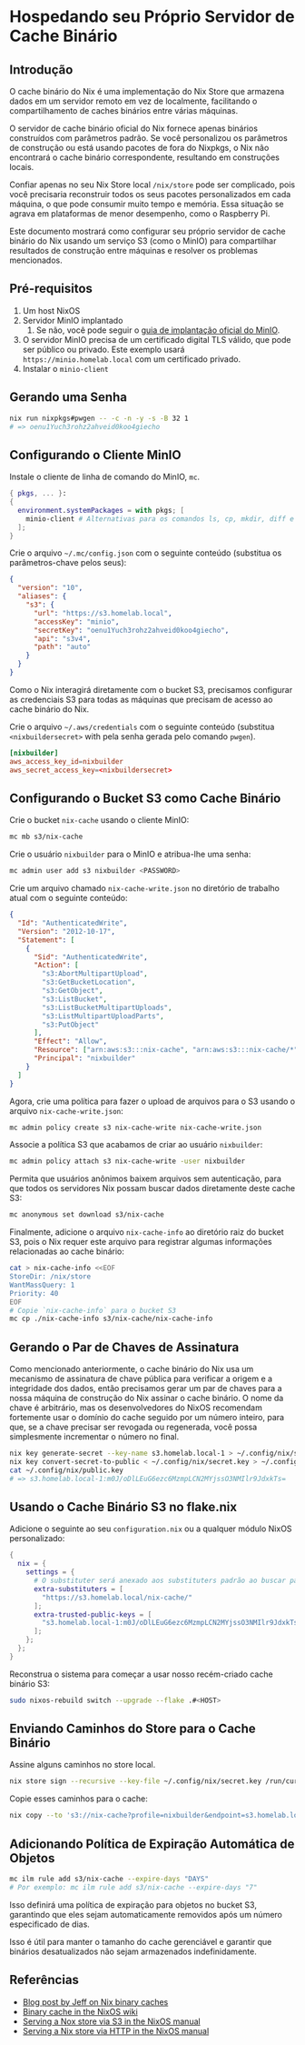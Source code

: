 # Hospedando seu Próprio Servidor de Cache Binário

## Introdução

O cache binário do Nix é uma implementação do Nix Store que armazena dados em um servidor
remoto em vez de localmente, facilitando o compartilhamento de caches binários entre
várias máquinas.

O servidor de cache binário oficial do Nix fornece apenas binários construídos com
parâmetros padrão. Se você personalizou os parâmetros de construção ou está usando pacotes
de fora do Nixpkgs, o Nix não encontrará o cache binário correspondente, resultando em
construções locais.

Confiar apenas no seu Nix Store local `/nix/store` pode ser complicado, pois você
precisaria reconstruir todos os seus pacotes personalizados em cada máquina, o que pode
consumir muito tempo e memória. Essa situação se agrava em plataformas de menor
desempenho, como o Raspberry Pi.

Este documento mostrará como configurar seu próprio servidor de cache binário do Nix
usando um serviço S3 (como o MinIO) para compartilhar resultados de construção entre
máquinas e resolver os problemas mencionados.

## Pré-requisitos

1. Um host NixOS
1. Servidor MinIO implantado
   1. Se não, você pode seguir o
      [guia de implantação oficial do MinIO](https://min.io/docs/minio/linux/operations/installation.html).
1. O servidor MinIO precisa de um certificado digital TLS válido, que pode ser público ou
   privado. Este exemplo usará `https://minio.homelab.local` com um certificado privado.
1. Instalar o `minio-client`

## Gerando uma Senha

```bash
nix run nixpkgs#pwgen -- -c -n -y -s -B 32 1
# => oenu1Yuch3rohz2ahveid0koo4giecho
```

## Configurando o Cliente MinIO

Instale o cliente de linha de comando do MinIO, `mc`.

```nix
{ pkgs, ... }:
{
  environment.systemPackages = with pkgs; [
    minio-client # Alternativas para os comandos ls, cp, mkdir, diff e rsync para sistemas de arquivos e armazenamento de objetos
  ];
}
```

Crie o arquivo `~/.mc/config.json` com o seguinte conteúdo (substitua os parâmetros-chave
pelos seus):

```json
{
  "version": "10",
  "aliases": {
    "s3": {
      "url": "https://s3.homelab.local",
      "accessKey": "minio",
      "secretKey": "oenu1Yuch3rohz2ahveid0koo4giecho",
      "api": "s3v4",
      "path": "auto"
    }
  }
}
```

Como o Nix interagirá diretamente com o bucket S3, precisamos configurar as credenciais S3
para todas as máquinas que precisam de acesso ao cache binário do Nix.

Crie o arquivo `~/.aws/credentials` com o seguinte conteúdo (substitua
`<nixbuildersecret>` with pela senha gerada pelo comando `pwgen`).

```conf
[nixbuilder]
aws_access_key_id=nixbuilder
aws_secret_access_key=<nixbuildersecret>
```

## Configurando o Bucket S3 como Cache Binário

Crie o bucket `nix-cache` usando o cliente MinIO:

```bash
mc mb s3/nix-cache
```

Crie o usuário `nixbuilder` para o MinIO e atribua-lhe uma senha:

```bash
mc admin user add s3 nixbuilder <PASSWORD>
```

Crie um arquivo chamado `nix-cache-write.json` no diretório de trabalho atual com o
seguinte conteúdo:

```json
{
  "Id": "AuthenticatedWrite",
  "Version": "2012-10-17",
  "Statement": [
    {
      "Sid": "AuthenticatedWrite",
      "Action": [
        "s3:AbortMultipartUpload",
        "s3:GetBucketLocation",
        "s3:GetObject",
        "s3:ListBucket",
        "s3:ListBucketMultipartUploads",
        "s3:ListMultipartUploadParts",
        "s3:PutObject"
      ],
      "Effect": "Allow",
      "Resource": ["arn:aws:s3:::nix-cache", "arn:aws:s3:::nix-cache/*"],
      "Principal": "nixbuilder"
    }
  ]
}
```

Agora, crie uma política para fazer o upload de arquivos para o S3 usando o arquivo
`nix-cache-write.json`:

```bash
mc admin policy create s3 nix-cache-write nix-cache-write.json
```

Associe a política S3 que acabamos de criar ao usuário `nixbuilder`:

```bash
mc admin policy attach s3 nix-cache-write -user nixbuilder
```

Permita que usuários anônimos baixem arquivos sem autenticação, para que todos os
servidores Nix possam buscar dados diretamente deste cache S3:

```bash
mc anonymous set download s3/nix-cache
```

Finalmente, adicione o arquivo `nix-cache-info` ao diretório raiz do bucket S3, pois o Nix
requer este arquivo para registrar algumas informações relacionadas ao cache binário:

```bash
cat > nix-cache-info <<EOF
StoreDir: /nix/store
WantMassQuery: 1
Priority: 40
EOF
# Copie `nix-cache-info` para o bucket S3
mc cp ./nix-cache-info s3/nix-cache/nix-cache-info
```

## Gerando o Par de Chaves de Assinatura

Como mencionado anteriormente, o cache binário do Nix usa um mecanismo de assinatura de
chave pública para verificar a origem e a integridade dos dados, então precisamos gerar um
par de chaves para a nossa máquina de construção do Nix assinar o cache binário. O nome da
chave é arbitrário, mas os desenvolvedores do NixOS recomendam fortemente usar o domínio
do cache seguido por um número inteiro, para que, se a chave precisar ser revogada ou
regenerada, você possa simplesmente incrementar o número no final.

```bash
nix key generate-secret --key-name s3.homelab.local-1 > ~/.config/nix/secret.key
nix key convert-secret-to-public < ~/.config/nix/secret.key > ~/.config/nix/public.key
cat ~/.config/nix/public.key
# => s3.homelab.local-1:m0J/oDlLEuG6ezc6MzmpLCN2MYjssO3NMIlr9JdxkTs=
```

## Usando o Cache Binário S3 no flake.nix

Adicione o seguinte ao seu `configuration.nix` ou a qualquer módulo NixOS personalizado:

```nix
{
  nix = {
    settings = {
      # O substituter será anexado aos substituters padrão ao buscar pacotes.
      extra-substituters = [
        "https://s3.homelab.local/nix-cache/"
      ];
      extra-trusted-public-keys = [
        "s3.homelab.local-1:m0J/oDlLEuG6ezc6MzmpLCN2MYjssO3NMIlr9JdxkTs="
      ];
    };
  };
}
```

Reconstrua o sistema para começar a usar nosso recém-criado cache binário S3:

```bash
sudo nixos-rebuild switch --upgrade --flake .#<HOST>
```

## Enviando Caminhos do Store para o Cache Binário

Assine alguns caminhos no store local.

```bash
nix store sign --recursive --key-file ~/.config/nix/secret.key /run/current-system
```

Copie esses caminhos para o cache:

```bash
nix copy --to 's3://nix-cache?profile=nixbuilder&endpoint=s3.homelab.local' /run/current-system
```

## Adicionando Política de Expiração Automática de Objetos

```bash
mc ilm rule add s3/nix-cache --expire-days "DAYS"
# Por exemplo: mc ilm rule add s3/nix-cache --expire-days "7"
```

Isso definirá uma política de expiração para objetos no bucket S3, garantindo que eles
sejam automaticamente removidos após um número especificado de dias.

Isso é útil para manter o tamanho do cache gerenciável e garantir que binários
desatualizados não sejam armazenados indefinidamente.

## Referências

- [Blog post by Jeff on Nix binary caches](https://jcollie.github.io/nixos/2022/04/27/nixos-binary-cache-2022.html)
- [Binary cache in the NixOS wiki](https://wiki.nixos.org/wiki/Binary_Cache)
- [Serving a Nox store via S3 in the NixOS manual](https://nixos.org/manual/nix/stable/package-management/s3-substituter.html)
- [Serving a Nix store via HTTP in the NixOS manual](https://nixos.org/manual/nix/stable/package-management/binary-cache-substituter.html)
